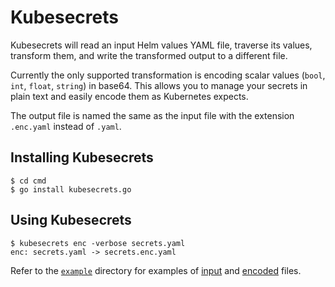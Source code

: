 # Kubesecrets

Kubesecrets will read an input Helm values YAML file, traverse its values, transform them, and write the transformed output to a different file.

Currently the only supported transformation is encoding scalar values (`bool`, `int`, `float`, `string`) in base64. This allows you to manage your secrets in plain text and easily encode them as Kubernetes expects.

The output file is named the same as the input file with the extension `.enc.yaml` instead of `.yaml`.

## Installing Kubesecrets

```
$ cd cmd
$ go install kubesecrets.go
```

## Using Kubesecrets

```
$ kubesecrets enc -verbose secrets.yaml
enc: secrets.yaml -> secrets.enc.yaml
```

Refer to the [`example`](https://github.com/bww/kubesecrets/tree/master/example) directory for examples of [input](https://github.com/bww/kubesecrets/blob/master/example/secrets.yaml) and [encoded](https://github.com/bww/kubesecrets/blob/master/example/secrets.enc.yaml) files.
